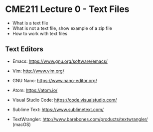 # CME211 Lecture 0 - Text Files

* What is a text file
* What is not a text file, show example of a zip file
* How to work with text files

## Text Editors

* Emacs: <https://www.gnu.org/software/emacs/>
* Vim: <http://www.vim.org/>
* GNU Nano: <https://www.nano-editor.org/>

* Atom: <https://atom.io/>
* Visual Studio Code: <https://code.visualstudio.com/>
* Sublime Text: <https://www.sublimetext.com/>
* TextWrangler: <http://www.barebones.com/products/textwrangler/> (macOS)
